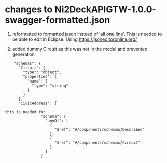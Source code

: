 # changes to Ni2DeckAPIGTW-1.0.0-swagger-formatted.json

1. reformatted to formatted jason instead of 'all one line'. This is needed to be able to edit in Eclipse. Using https://jsoneditoronline.org/

2. added dummy Circuit as this was not in  the model and prevented generation

```
    "schemas": {
      "Circuit": {
        "type": "object",
        "properties": {
          "name": {
            "type": "string"
          }
        }
      },
      "CivicAddress": {
      
this is needed for      
                "schema": {
                  "anyOf": [
                    {
                      "$ref": "#/components/schemas/Described"
                    },
                    {
                      "$ref": "#/components/schemas/Circuit"
                    }
                  ]
                }
```